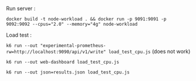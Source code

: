 Run server : 

`docker build -t node-workload . && docker run -p 9091:9091 -p 9092:9092 --cpus="2.0" --memory="4g" node-workload`

Load test :

`k6 run --out "experimental-prometheus-rw=http://localhost:9090/api/v1/write" load_test_cpu.js` (does not work)

`k6 run --out web-dashboard load_test_cpu.js`

`k6 run --out json=results.json load_test_cpu.js`
